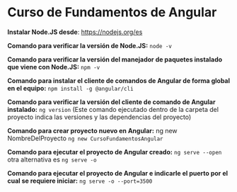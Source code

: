 # Curso de Fundamentos de Angular

**Instalar Node.JS desde**: https://nodejs.org/es

**Comando para verificar la versión de Node.JS:**
`node -v`

**Comando para verificar la versión del manejador de paquetes instalado que viene con Node.JS:**
`npm -v`

**Comando para instalar el cliente de comandos de Angular de forma global en el equipo:**
`npm install -g @angular/cli`

**Comando para verificar la versión del  cliente de comando de Angular instalado:**
`ng version`
(Este comando ejecutado dentro de la carpeta del proyecto indica las versiones y las dependencias del proyecto)

**Comando para crear proyecto nuevo en Angular:**
ng new NombreDelProyecto
`ng new CursoFundamentosAngular`

 **Comando para ejecutar el proyecto de Angular creado:**
`ng serve --open`
otra alternativa es
`ng serve -o`

**Comando para ejecutar el proyecto de Angular e indicarle el puerto por el cual se requiere iniciar:**
`ng serve -o --port=3500`

